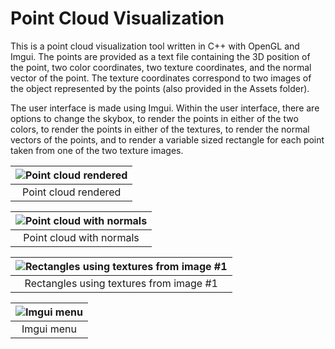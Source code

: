 # Point Cloud Visualization

This is a point cloud visualization tool written in C++ with OpenGL and Imgui. The points are provided as a text file containing the 3D position of the point, two color coordinates, two texture coordinates, and the normal vector of the point. The texture coordinates correspond to two images of
 the object represented by the points (also provided in the Assets folder). 

The user interface is made using Imgui. Within the user interface, there are options to change the skybox, to render the points in either of the two colors, to render the points in either of the textures, to render the normal vectors of the points, and to render a variable sized rectangle for each point taken from one of the two texture images.


| ![Point cloud rendered](https://user-images.githubusercontent.com/49843205/182183355-2ffccd17-faa8-451a-9087-13cdf56ae337.JPG) |
| :--: |
| Point cloud rendered |

| ![Point cloud with normals](https://user-images.githubusercontent.com/49843205/182183359-664da501-63f5-4516-870b-da56f06664e9.JPG) |
| :--: |
| Point cloud with normals |

| ![Rectangles using textures from image #1](https://user-images.githubusercontent.com/49843205/182183360-2c2c567f-ab07-47b5-a941-47369b9191e6.JPG) |
| :--: |
| Rectangles using textures from image #1 |

| ![Imgui menu](https://user-images.githubusercontent.com/49843205/182183364-976b5379-15bd-414b-b545-328416cebcc1.JPG) |
| :--: |
| Imgui menu |
